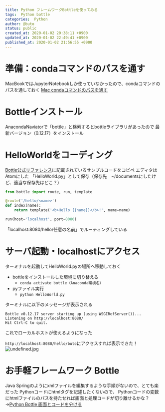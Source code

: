 ```yaml
---
title: Python フレームワークBottleを使ってみる
tags:  Python bottle
categories:  Python
author: @buto
status: public
created_at: 2020-01-02 20:38:11 +0900
updated_at: 2020-01-02 22:49:41 +0900
published_at: 2020-01-02 21:56:55 +0900
---
```

# 準備：condaコマンドのパスを通す
MacBookではJupyterNotebookしか使っていなかったので、condaコマンドのパスを通しておく
[Mac condaコマンドのパスを通す](https://buto.qrunch.io/logs/UmmWY6yYzt9P31nn)
# Bottleインストール
AnacondaNaviatorで「bottle」と検索するとbottleライブラリがあったので
最新バージョン（0.12.17）をインストール
# HelloWorldをコーディング
[Bottle公式リファレンス](https://bottlepy.org/docs/dev/)に記載されているサンプルコードをコピペ
エディタはAtomにした
「HelloWorld.py」として保存（保存先　~/documentsにしたけど、適当な保存先はどこ？）

```py
from bottle import route, run, template

@route('/hello/<name>')
def index(name):
    return template('<b>Hello {{name}}</b>!', name=name)

run(host='localhost', port=8080)
```
「localhost:8080/hello/任意の名前」でルーティングしている
# サーバ起動・localhostにアクセス
ターミナルを起動してHelloWorld.pyの場所へ移動しておく
- bottleをインストールした環境に切り替える
    - `conda activate bottle（Anaconda環境名）`
- pyファイル実行
    - `python HelloWorld.py`

ターミナルに以下のメッセージが表示される
```
Bottle v0.12.17 server starting up (using WSGIRefServer())...
Listening on http://localhost:8080/
Hit Ctrl-C to quit.
```
これでローカルホストが使えるようになった

`http://localhost:8080/hello/buto`にアクセスすれば表示できた！
![undefined.jpg](https://s3.qrunch.io/5877ee3e511a97db081179451ec40e5a.png)
# お手軽フレームワーク Bottle
Java Springのようにxmlファイルを編集するような手順がないので、とても楽だった
Pythonコードにhtmlタグを記述したくないので、
Pythonコードの変数にhtmlファイルのパスを持たせれば画面と処理コードが切り離せるかな？
→[Python Bottle 画面とコードを分ける](https://buto.qrunch.io/entries/EGYRsYpFZWqEH1eH)
